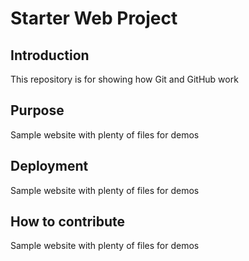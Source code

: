 # Starter Web Project

## Introduction

This repository is for showing how Git and GitHub work

## Purpose

Sample website with plenty of files for demos

## Deployment

Sample website with plenty of files for demos

## How to contribute

Sample website with plenty of files for demos